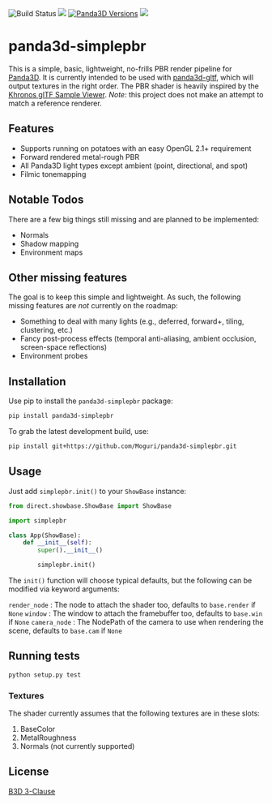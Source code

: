 ![Build Status](https://github.com/Moguri/panda3d-simplepbr/workflows/Python%20package/badge.svg)
[![](https://img.shields.io/pypi/pyversions/panda3d_gltf.svg)](https://pypi.org/project/panda3d_gltf/)
[![Panda3D Versions](https://img.shields.io/badge/panda3d-1.10%20%7C%201.11-blue.svg)](https://www.panda3d.org/)
[![](https://img.shields.io/github/license/Moguri/panda3d-simplepbr.svg)](https://choosealicense.com/licenses/bsd-3-clause/)

# panda3d-simplepbr

This is a simple, basic, lightweight, no-frills PBR render pipeline for [Panda3D](https://www.panda3d.org/).
It is currently intended to be used with [panda3d-gltf](https://github.com/Moguri/panda3d-gltf), which will output textures in the right order.
The PBR shader is heavily inspired by the [Khronos glTF Sample Viewer](https://github.com/KhronosGroup/glTF-Sample-Viewer).
*Note:* this project does not make an attempt to match a reference renderer.

## Features
* Supports running on potatoes with an easy OpenGL 2.1+ requirement
* Forward rendered metal-rough PBR
* All Panda3D light types except ambient (point, directional, and spot)
* Filmic tonemapping 

## Notable Todos
There are a few big things still missing and are planned to be implemented:

* Normals
* Shadow mapping
* Environment maps

## Other missing features
The goal is to keep this simple and lightweight.
As such, the following missing features are *not* currently on the roadmap:

* Something to deal with many lights (e.g., deferred, forward+, tiling, clustering, etc.)
* Fancy post-process effects (temporal anti-aliasing, ambient occlusion, screen-space reflections)
* Environment probes

## Installation

Use pip to install the `panda3d-simplepbr` package:

```bash
pip install panda3d-simplepbr
```

To grab the latest development build, use:

```bash
pip install git+https://github.com/Moguri/panda3d-simplepbr.git

```

## Usage

Just add `simplepbr.init()` to your `ShowBase` instance:

```python
from direct.showbase.ShowBase import ShowBase

import simplepbr

class App(ShowBase):
    def __init__(self):
        super().__init__()

        simplepbr.init()
```

The `init()` function will choose typical defaults, but the following can be modified via keyword arguments:

`render_node`
: The node to attach the shader too, defaults to `base.render` if `None`
`window`
: The window to attach the framebuffer too, defaults to `base.win` if `None`
`camera_node`
: The NodePath of the camera to use when rendering the scene, defaults to `base.cam` if `None`

## Running tests
```bash
python setup.py test
```

### Textures

The shader currently assumes that the following textures are in these slots:

1. BaseColor
2. MetalRoughness
3. Normals (not currently supported)

## License
[B3D 3-Clause](https://choosealicense.com/licenses/bsd-3-clause/)
